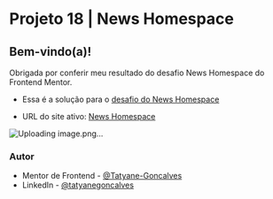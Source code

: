 # Projeto 18 | News Homespace
 
## Bem-vindo(a)!

Obrigada por conferir meu resultado do desafio News Homespace do Frontend Mentor.

- Essa é a solução para o [desafio do News Homespace](https://www.frontendmentor.io/challenges/news-homepage-H6SWTa1MFl)

- URL do site ativo: [News Homespace]()

![Uploading image.png…]()


### Autor
- Mentor de Frontend - [@Tatyane-Goncalves](https://www.frontendmentor.io/profile/Tatyane-Goncalves)
- LinkedIn - [@tatyanegoncalves](https://www.linkedin.com/in/tatyanegoncalves/)
